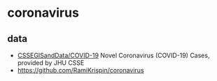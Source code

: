 # coronavirus

## data

 - [CSSEGISandData/COVID-19](https://github.com/CSSEGISandData/COVID-19) Novel Coronavirus (COVID-19) Cases, provided by JHU CSSE 
 - https://github.com/RamiKrispin/coronavirus
